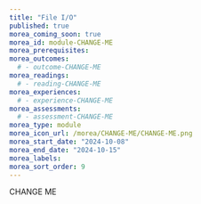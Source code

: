 ```yaml
---
title: "File I/O"
published: true
morea_coming_soon: true
morea_id: module-CHANGE-ME
morea_prerequisites:
morea_outcomes:
  # - outcome-CHANGE-ME
morea_readings:
  # - reading-CHANGE-ME
morea_experiences:
  # - experience-CHANGE-ME
morea_assessments:
  # - assessment-CHANGE-ME
morea_type: module
morea_icon_url: /morea/CHANGE-ME/CHANGE-ME.png
morea_start_date: "2024-10-08"
morea_end_date: "2024-10-15"
morea_labels:
morea_sort_order: 9
---
```


CHANGE ME
